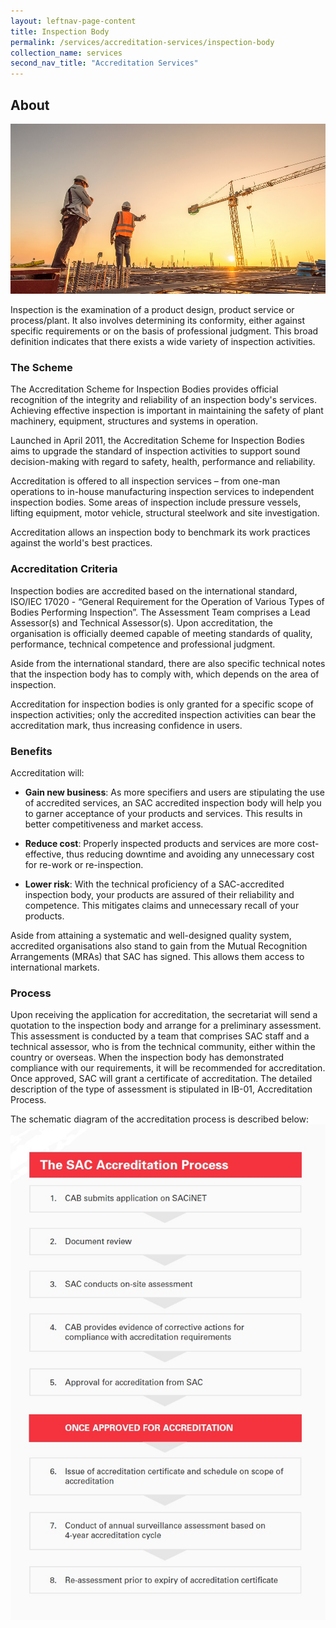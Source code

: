 ```yaml
---
layout: leftnav-page-content
title: Inspection Body
permalink: /services/accreditation-services/inspection-body
collection_name: services
second_nav_title: "Accreditation Services"
---
```


## About
![Accreditation Scheme for Inspection Bodies](/images/services/inspection-body-accreditation.jpg)

Inspection is the examination of a product design, product service or process/plant. It also involves determining its conformity, either against specific requirements or on the basis of professional judgment. This broad definition indicates that there exists a wide variety of inspection activities. 

### The Scheme

The Accreditation Scheme for Inspection Bodies provides official recognition of the integrity and reliability of an inspection body's services. Achieving effective inspection is important in maintaining the safety of plant machinery, equipment, structures and systems in operation. 

Launched in April 2011, the Accreditation Scheme for Inspection Bodies aims to upgrade the standard of inspection activities to support sound decision-making with regard to safety, health, performance and reliability. 

Accreditation is offered to all inspection services – from one-man operations to in-house manufacturing inspection services to independent inspection bodies. Some areas of inspection include pressure vessels, lifting equipment, motor vehicle,  structural steelwork and site investigation.

Accreditation allows an inspection body to benchmark its work practices against the world's best practices. 

### Accreditation Criteria 
Inspection bodies are accredited based on the international standard, ISO/IEC 17020 - “General Requirement for the Operation of Various Types of Bodies Performing Inspection”. The Assessment Team comprises a Lead Assessor(s) and Technical Assessor(s). Upon accreditation, the organisation is officially deemed capable of meeting standards of quality, performance, technical competence and professional judgment.

Aside from the international standard, there are also specific technical notes that the inspection body has to comply with, which depends on the area of inspection.

Accreditation for inspection bodies is only granted for a specific scope of inspection activities; only the accredited inspection activities can bear the accreditation mark, thus increasing confidence in users.

### Benefits
Accreditation will: 

* **Gain new business**: As more specifiers and users are stipulating the use of accredited services, an SAC accredited inspection body will help you to garner acceptance of your products and services. This results in better competitiveness and market access.

* **Reduce cost**: Properly inspected products and services are more cost-effective, thus reducing downtime and avoiding any unnecessary cost for re-work or re-inspection.

* **Lower risk**: With the technical proficiency of a SAC-accredited inspection body, your products are assured of their reliability and competence. This mitigates claims and unnecessary recall of your products. 

Aside from attaining a systematic and well-designed quality system, accredited organisations also stand to gain from the Mutual Recognition Arrangements (MRAs) that SAC has signed. This allows them access to international markets. 

### Process

Upon receiving the application for accreditation, the secretariat will send a quotation to the inspection body and arrange for a preliminary assessment. This assessment is conducted by a team that comprises SAC staff and a technical assessor, who is from the technical community, either within the country or overseas. When the inspection body has demonstrated compliance with our requirements, it will be recommended for accreditation. Once approved, SAC will grant a certificate of accreditation. The detailed description of the type of assessment is stipulated in IB-01, Accreditation Process.

The schematic diagram of the accreditation process is described below:  
![Accreditation Process](/images/services/sac-accreditation-process-flowchart.jpg) 
